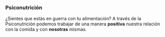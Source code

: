 ### Psiconutrición

¿Sientes que estás en guerra con tu alimentación? A través de la Psiconutrición podemos trabajar de una manera **positiva** nuestra relación con la comida y con **nosotras** mismas.

